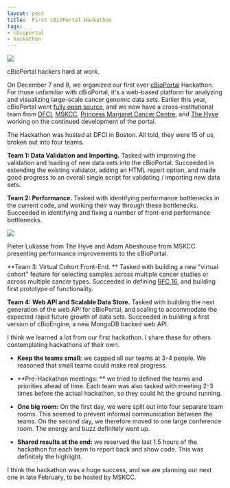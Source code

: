 ```yaml
--- 
layout: post 
title:  First cBioPortal Hackathon
tags:
- cbioportal
- hackathon
---
```


<div class="photo-right">
	<a href="https://raw.github.com/ecerami/ecerami.github.io/master/img/hackathon2.png"><img src="https://raw.github.com/ecerami/ecerami.github.io/master/img/hackathon2.png"></a>
	<p>cBioPortal hackers hard at work.</a></p>
</div>


On December 7 and 8, we organized our first ever <a href="http://www.cbioportal.org/">cBioPortal</a> Hackathon.  For those unfamiliar with cBioPortal, it's a web-based platform for analyzing and visualizing large-scale cancer genomic data sets.  Earlier this year, cBioPortal went <a href="https://github.com/cBioPortal/">fully open source</a>, and we now have a cross-institutional team from <a href="http://www.dana-farber.org/">DFCI</a>, <a href="https://www.mskcc.org/">MSKCC</a>, <a href="http://www.uhn.ca/PrincessMargaret">Princess Margaret Cancer Centre</a>, and <a href="http://thehyve.nl/">The Hyve</a> working on the continued development of the portal.


The Hackathon was hosted at DFCI in Boston.  All told, they were 15 of us, broken out into four teams.

**Team 1:  Data Validation and Importing.**  Tasked with improving the validation and loading of new data sets into the cBioPortal.  Succeeded in extending the existing validator, adding an HTML report option, and made good progress to an overall single script for validating / importing new data sets.

**Team 2:  Performance.**  Tasked with identifying performance bottlenecks in the current code, and working their way through these bottlenecks.  Succeeded in identifying and fixing a number of front-end performance bottlenecks.

<div class="photo-left">
	<a href="https://raw.github.com/ecerami/ecerami.github.io/master/img/hackathon1.png"><img src="https://raw.github.com/ecerami/ecerami.github.io/master/img/hackathon1.png"></a>
	<p>Pieter Lukasse from The Hyve and Adam Abeshouse from MSKCC presenting performance improvements to the cBioPortal.</a></p>
</div>

**Team 3:  Virtual Cohort Front-End. ** Tasked with building a new "virtual cohort" feature for selecting samples across multiple cancer studies or across multiple cancer types.  Succeeded in defining <a href="https://docs.google.com/document/d/1UNUii4WCpcMxNsu6CA6uJIGq1xcY7sHWorzVt2MJ38I/edit">RFC 16</a>, and building first prototype of functionality.

**Team 4:  Web API and Scalable Data Store.**  Tasked with building the next generation of the web API for cBioPortal, and scaling to accommodate the expected rapid future growth of data sets.  Succeeded in building a first version of cBioEngine, a new MongoDB backed web API.

I think we learned a lot from our first hackathon.  I share these for others contemplating hackathons of their own.

* **Keep the teams small:**  we capped all our teams at 3-4 people.  We reasoned that small teams could make real progress.

* **Pre-Hackathon meetings: ** we tried to defined the teams and priorities ahead of time. Each team was also tasked with meeting 2-3 times before the actual hackathon, so they could hit the ground running.

* **One big room:**  On the first day, we were split out into four separate team rooms.  This seemed to prevent informal communication between the teams.  On the second day, we therefore moved to one large conference room.  The energy and buzz definitely went up.

* **Shared results at the end:**  we reserved the last 1.5 hours of the hackathon for each team to report back and show code.  This was definitely the highlight.

I think the hackathon was a huge success, and we are planning our next one in late February, to be hosted by MSKCC.

